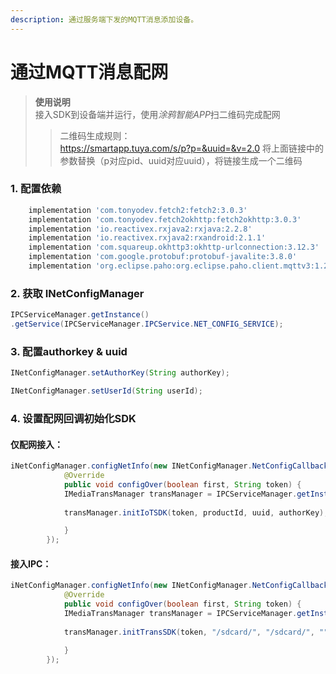 ```yaml
---
description: 通过服务端下发的MQTT消息添加设备。
---
```


# 通过MQTT消息配网
> **使用说明**  
> 接入SDK到设备端并运行，使用*涂鸦智能APP*扫二维码完成配网
> > 二维码生成规则：  
> > https://smartapp.tuya.com/s/p?p=&uuid=&v=2.0
> > 将上面链接中的参数替换（p对应pid、uuid对应uuid），将链接生成一个二维码

### **1. 配置依赖**

```groovy
    implementation 'com.tonyodev.fetch2:fetch2:3.0.3'
    implementation 'com.tonyodev.fetch2okhttp:fetch2okhttp:3.0.3'
    implementation 'io.reactivex.rxjava2:rxjava:2.2.8'
    implementation 'io.reactivex.rxjava2:rxandroid:2.1.1'
    implementation 'com.squareup.okhttp3:okhttp-urlconnection:3.12.3'
    implementation 'com.google.protobuf:protobuf-javalite:3.8.0'
    implementation 'org.eclipse.paho:org.eclipse.paho.client.mqttv3:1.2.0'
```

### **2. 获取 INetConfigManager**

```java
IPCServiceManager.getInstance()
.getService(IPCServiceManager.IPCService.NET_CONFIG_SERVICE);
```

### **3. 配置authorkey & uuid**

```java
INetConfigManager.setAuthorKey(String authorKey);

INetConfigManager.setUserId(String userId);
```

### **4. 设置配网回调初始化SDK**

#### **仅配网接入：**

```java
iNetConfigManager.configNetInfo(new INetConfigManager.NetConfigCallback() {
            @Override
            public void configOver(boolean first, String token) {
            IMediaTransManager transManager = IPCServiceManager.getInstance().getService(IPCServiceManager.IPCService.MEDIA_TRANS_SERVICE);
            
            transManager.initIoTSDK(token, productId, uuid, authorKey);

            }
        });
```

#### 接入IPC：

```java
iNetConfigManager.configNetInfo(new INetConfigManager.NetConfigCallback() {
            @Override
            public void configOver(boolean first, String token) {
            IMediaTransManager transManager = IPCServiceManager.getInstance().getService(IPCServiceManager.IPCService.MEDIA_TRANS_SERVICE);
            
            transManager.initTransSDK(token, "/sdcard/", "/sdcard/", "", "", "");

            }
        });
```

